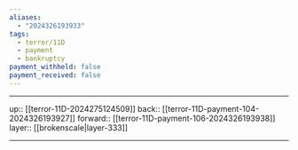 ```yaml
---
aliases:
  - "2024326193933"
tags:
  - terror/11D
  - payment
  - bankruptcy
payment_withheld: false
payment_received: false
---
```




***

up:: [[terror-11D-2024275124509]]
back:: [[terror-11D-payment-104-2024326193927]]
forward:: [[terror-11D-payment-106-2024326193938]]
layer:: [[brokenscale|layer-333]]

***
